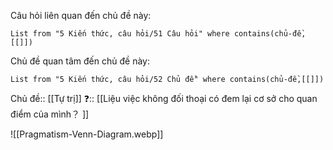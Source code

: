 Câu hỏi liên quan đến chủ đề này:
```dataview
List from "5 Kiến thức, câu hỏi/51 Câu hỏi" where contains(chủ-đề,[[]]) 
```

Chủ đề quan tâm đến chủ đề này:
```dataview
List from "5 Kiến thức, câu hỏi/52 Chủ đề" where contains(chủ-đề,[[]]) 
```

Chủ đề:: [[Tự trị]]
❓:: [[Liệu việc không đối thoại có đem lại cơ sở cho quan điểm của mình？ ]]

![[Pragmatism-Venn-Diagram.webp]]